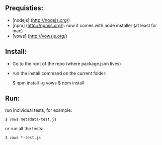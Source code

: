 Prequisties:
-----------

* [nodejs] (http://nodejs.org/)
* [npm] (http://npmjs.org/): now it comes with node installer (at least for mac)
* [vows] (http://vowsjs.org/)

Install:
-------

- Go to the root of the repo (where package.json lives)
- run the install command on the current folder:
    
    $ npm install -g vows
    $ npm install

Run:
---

run individual tests, for example:

    $ vows metadata-test.js

or run all the tests:

    $ vows *-test.js
